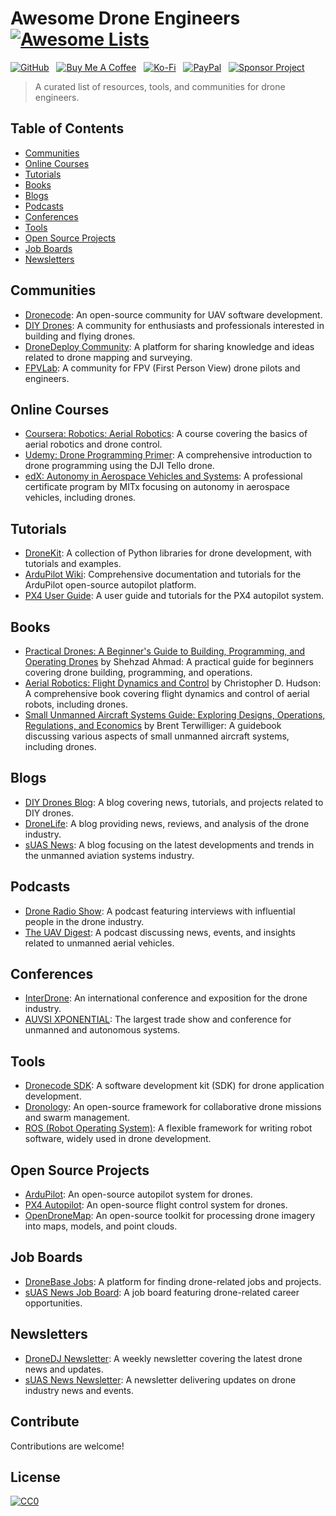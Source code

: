 # Awesome Drone Engineers [![Awesome Lists](https://srv-cdn.himpfen.io/badges/awesome-lists/awesomelists-flat.svg)](https://github.com/brandonhimpfen/awesome)

[![GitHub](https://srv-cdn.himpfen.io/badges/github/github-flat.svg)](https://github.com/sponsors/brandonhimpfen/) &nbsp; [![Buy Me A Coffee](https://srv-cdn.himpfen.io/badges/buymeacoffee/buymeacoffee-flat.svg)](https://www.buymeacoffee.com/brandonhimpfen) &nbsp; [![Ko-Fi](https://srv-cdn.himpfen.io/badges/kofi/kofi-flat.svg)](https://ko-fi.com/brandonhimpfen) &nbsp; [![PayPal](https://srv-cdn.himpfen.io/badges/paypal/paypal-flat.svg)](https://paypal.me/brandonhimpfen) &nbsp; [![Sponsor Project](https://srv-cdn.himpfen.io/badges/sponsor-project/sponsor-project-flat.svg)](https://brandon.tiny.us/donate)

> A curated list of resources, tools, and communities for drone engineers.

## Table of Contents

- [Communities](#communities)
- [Online Courses](#online-courses)
- [Tutorials](#tutorials)
- [Books](#books)
- [Blogs](#blogs)
- [Podcasts](#podcasts)
- [Conferences](#conferences)
- [Tools](#tools)
- [Open Source Projects](#open-source-projects)
- [Job Boards](#job-boards)
- [Newsletters](#newsletters)

## Communities

- [Dronecode](https://www.dronecode.org/): An open-source community for UAV software development.
- [DIY Drones](https://diydrones.com/): A community for enthusiasts and professionals interested in building and flying drones.
- [DroneDeploy Community](https://community.dronedeploy.com/): A platform for sharing knowledge and ideas related to drone mapping and surveying.
- [FPVLab](http://fpvlab.com/): A community for FPV (First Person View) drone pilots and engineers.

## Online Courses

- [Coursera: Robotics: Aerial Robotics](https://www.coursera.org/learn/robotics-flight): A course covering the basics of aerial robotics and drone control.
- [Udemy: Drone Programming Primer](https://www.udemy.com/course/drone-programming-primer/): A comprehensive introduction to drone programming using the DJI Tello drone.
- [edX: Autonomy in Aerospace Vehicles and Systems](https://www.edx.org/professional-certificate/mitx-autonomy-in-aerospace-vehicles-and-systems): A professional certificate program by MITx focusing on autonomy in aerospace vehicles, including drones.

## Tutorials

- [DroneKit](http://python.dronekit.io/): A collection of Python libraries for drone development, with tutorials and examples.
- [ArduPilot Wiki](http://ardupilot.org/): Comprehensive documentation and tutorials for the ArduPilot open-source autopilot platform.
- [PX4 User Guide](https://docs.px4.io/): A user guide and tutorials for the PX4 autopilot system.

## Books

- [Practical Drones: A Beginner's Guide to Building, Programming, and Operating Drones](https://www.amazon.com/Practical-Drones-Beginners-Building-Programming/dp/1484238987) by Shehzad Ahmad: A practical guide for beginners covering drone building, programming, and operations.
- [Aerial Robotics: Flight Dynamics and Control](https://www.springer.com/gp/book/9783540894462) by Christopher D. Hudson: A comprehensive book covering flight dynamics and control of aerial robots, including drones.
- [Small Unmanned Aircraft Systems Guide: Exploring Designs, Operations, Regulations, and Economics](https://www.amazon.com/Small-Unmanned-Aircraft-Systems-Guide/dp/1138100261) by Brent Terwilliger: A guidebook discussing various aspects of small unmanned aircraft systems, including drones.

## Blogs

- [DIY Drones Blog](https://diydrones.com/profiles/blog/list): A blog covering news, tutorials, and projects related to DIY drones.
- [DroneLife](https://dronelife.com/): A blog providing news, reviews, and analysis of the drone industry.
- [sUAS News](https://www.suasnews.com/): A blog focusing on the latest developments and trends in the unmanned aviation systems industry.

## Podcasts

- [Drone Radio Show](https://droneradioshow.com/): A podcast featuring interviews with influential people in the drone industry.
- [The UAV Digest](http://theuavdigest.com/): A podcast discussing news, events, and insights related to unmanned aerial vehicles.

## Conferences

- [InterDrone](https://www.interdrone.com/): An international conference and exposition for the drone industry.
- [AUVSI XPONENTIAL](https://www.xponential.org/xponential2023/public/enter.aspx): The largest trade show and conference for unmanned and autonomous systems.

## Tools

- [Dronecode SDK](https://sdk.dronecode.org/): A software development kit (SDK) for drone application development.
- [Dronology](https://www.dronology.io/): An open-source framework for collaborative drone missions and swarm management.
- [ROS (Robot Operating System)](https://www.ros.org/): A flexible framework for writing robot software, widely used in drone development.

## Open Source Projects

- [ArduPilot](https://github.com/ArduPilot/ardupilot): An open-source autopilot system for drones.
- [PX4 Autopilot](https://github.com/PX4/PX4-Autopilot): An open-source flight control system for drones.
- [OpenDroneMap](https://github.com/OpenDroneMap/OpenDroneMap): An open-source toolkit for processing drone imagery into maps, models, and point clouds.

## Job Boards

- [DroneBase Jobs](https://www.dronebase.com/jobs): A platform for finding drone-related jobs and projects.
- [sUAS News Job Board](https://www.suasnews.com/job-board/): A job board featuring drone-related career opportunities.

## Newsletters

- [DroneDJ Newsletter](https://dronedj.com/newsletter/): A weekly newsletter covering the latest drone news and updates.
- [sUAS News Newsletter](https://www.suasnews.com/subscribe/): A newsletter delivering updates on drone industry news and events.

## Contribute

Contributions are welcome!

## License

[![CC0](https://mirrors.creativecommons.org/presskit/buttons/88x31/svg/by-sa.svg)](http://creativecommons.org/licenses/by-sa/4.0/)
